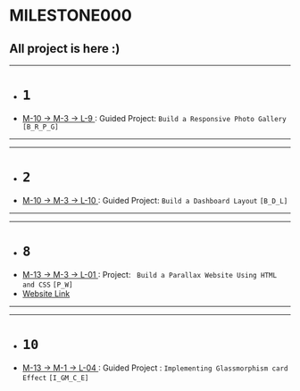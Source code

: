 # MILESTONE000

## All project is here :)

<!-- ### Drive page link -  -->
<hr>

- # `1`

- <ins> M-10 -> M-3 -> L-9 </ins> : Guided Project: `Build a Responsive Photo Gallery` `[B_R_P_G]`

<hr>
<hr>

- # `2`
- <ins> M-10 -> M-3 -> L-10 </ins> : Guided Project: `Build a Dashboard Layout` `[B_D_L]`
<hr>
<hr>

- # `8`
- <ins> M-13 -> M-3 -> L-01 </ins> : Project: ` Build a Parallax Website Using HTML and CSS` `[P_W]`
- <a href="https://dazzling-snickerdoodle-1217da.netlify.app/">Website Link</a>

<hr>
<hr>

- # `10`
- <ins> M-13 -> M-1 -> L-04 </ins> : Guided Project : `Implementing Glassmorphism card Effect` `[I_GM_C_E]`
